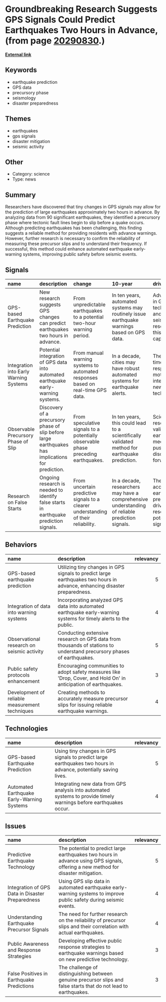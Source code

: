 # __Groundbreaking Research Suggests GPS Signals Could Predict Earthquakes Two Hours in Advance__, (from page [20290830](https://kghosh.substack.com/p/20290830).)

__[External link](https://futurism.com/the-byte/scientists-predict-earthquakes-analyzing-gps-data?utm_source=substack&utm_medium=email)__



## Keywords

* earthquake prediction
* GPS data
* precursory phase
* seismology
* disaster preparedness

## Themes

* earthquakes
* gps signals
* disaster mitigation
* seismic activity

## Other

* Category: science
* Type: news

## Summary

Researchers have discovered that tiny changes in GPS signals may allow for the prediction of large earthquakes approximately two hours in advance. By analyzing data from 90 significant earthquakes, they identified a precursory phase where tectonic fault lines begin to slip before a quake occurs. Although predicting earthquakes has been challenging, this finding suggests a reliable method for providing residents with advance warnings. However, further research is necessary to confirm the reliability of measuring these precursor slips and to understand their frequency. If successful, this method could enhance automated earthquake early-warning systems, improving public safety before seismic events.

## Signals

| name                                   | description                                                                                       | change                                                                             | 10-year                                                                                         | driving-force                                                                                     |   relevancy |
|:---------------------------------------|:--------------------------------------------------------------------------------------------------|:-----------------------------------------------------------------------------------|:------------------------------------------------------------------------------------------------|:--------------------------------------------------------------------------------------------------|------------:|
| GPS-based Earthquake Prediction        | New research suggests GPS changes can predict earthquakes two hours in advance.                   | From unpredictable earthquakes to a potential two-hour warning period.             | In ten years, automated systems may routinely issue earthquake warnings based on GPS data.      | Advancements in GPS technology and seismology research drive this predictive capability.          |           4 |
| Integration into Early Warning Systems | Potential integration of GPS data into automated earthquake early-warning systems.                | From manual warning systems to automated responses based on real-time GPS data.    | In a decade, cities may have robust automated systems for earthquake alerts.                    | The need for timely disaster response motivates the integration of new technologies.              |           5 |
| Observable Precursory Phase of Slip    | Discovery of a precursory phase of slip before large earthquakes has implications for prediction. | From speculative signals to a potentially observable phase preceding earthquakes.  | In ten years, this could lead to a scientifically validated method for earthquake prediction.   | Scientific research and validation of earthquake mechanisms push this discovery forward.          |           5 |
| Research on False Starts               | Ongoing research is needed to identify false starts in earthquake prediction signals.             | From uncertain predictive signals to a clearer understanding of their reliability. | In a decade, researchers may have a comprehensive understanding of reliable prediction signals. | The quest for accuracy in earthquake prediction drives the research into potential false signals. |           4 |

## Behaviors

| name                                           | description                                                                                                               |   relevancy |
|:-----------------------------------------------|:--------------------------------------------------------------------------------------------------------------------------|------------:|
| GPS-based earthquake prediction                | Utilizing tiny changes in GPS signals to predict large earthquakes two hours in advance, enhancing disaster preparedness. |           5 |
| Integration of data into warning systems       | Incorporating analyzed GPS data into automated earthquake early-warning systems for timely alerts to the public.          |           4 |
| Observational research on seismic activity     | Conducting extensive research on GPS data from thousands of stations to understand precursory phases of earthquakes.      |           5 |
| Public safety protocols enhancement            | Encouraging communities to adopt safety measures like 'Drop, Cover, and Hold On' in anticipation of earthquakes.          |           3 |
| Development of reliable measurement techniques | Creating methods to accurately measure precursor slips for issuing reliable earthquake warnings.                          |           4 |

## Technologies

| name                                       | description                                                                                                        |   relevancy |
|:-------------------------------------------|:-------------------------------------------------------------------------------------------------------------------|------------:|
| GPS-based Earthquake Prediction            | Using tiny changes in GPS signals to predict large earthquakes two hours in advance, potentially saving lives.     |           5 |
| Automated Earthquake Early-Warning Systems | Integrating new data from GPS analysis into automated systems to provide timely warnings before earthquakes occur. |           4 |

## Issues

| name                                             | description                                                                                                                       |   relevancy |
|:-------------------------------------------------|:----------------------------------------------------------------------------------------------------------------------------------|------------:|
| Predictive Earthquake Technology                 | The potential to predict large earthquakes two hours in advance using GPS signals, offering a new method for disaster mitigation. |           5 |
| Integration of GPS Data in Disaster Preparedness | Using GPS slip data in automated earthquake early-warning systems to improve public safety during seismic events.                 |           4 |
| Understanding Earthquake Precursor Signals       | The need for further research on the reliability of precursor slips and their correlation with actual earthquakes.                |           4 |
| Public Awareness and Response Strategies         | Developing effective public response strategies to earthquake warnings based on new predictive technology.                        |           3 |
| False Positives in Earthquake Predictions        | The challenge of distinguishing between genuine precursor slips and false starts that do not lead to earthquakes.                 |           3 |